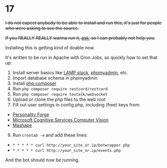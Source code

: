 # 17
~~I do not expect anybody to be able to install and run this, it's just for people who were asking to see the source.~~

~~If you REALLY REALLY wanna run it, [ask](https://discord.gg/MpUB5Hp), so I can probably not help you.~~

Installing this is getting kind of doable now.

It's written to be run in Apache with Cron Jobs, so quickly how to set that up:

1. Install server basics like [LAMP stack](http://howtoubuntu.org/how-to-install-lamp-on-ubuntu), [phpmyadmin](https://www.digitalocean.com/community/tutorials/how-to-install-and-secure-phpmyadmin-on-ubuntu-12-04), etc.
2. Import database schema in phpmyadmin
3. Install [php composer](https://getcomposer.org/)
4. Run `php composer require restcord/restcord`
5. Run `php composer require textalk/websocket`
6. Upload or clone the php files to the web root
7. Fill out user settings in config.php, including (free) keys from:
  * [Personality Forge](http://www.personalityforge.com/)
  * [Microsoft Cognitive Services Computer Vision](https://www.microsoft.com/cognitive-services/en-us/sign-up)
  * [Mashape](https://market.mashape.com/)
9. Run `crontab -e` and add these lines: 
  * `* * * * * curl http://your_site_or.ip/botwrapper.php`
  * `* * * * * curl http://your_site_or.ip/events.php`

And the bot should now be running.

